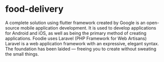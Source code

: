 # food-delivery
A complete solution using flutter framework created by Google is an open-source mobile application development. It is used to develop applications for Android and iOS, as well as being the primary method of creating applications. Foodie uses Laravel (PHP Framework for Web Artisans) Laravel is a web application framework with an expressive, elegant syntax. The foundation has been laided — freeing you to create without sweating the small things.
